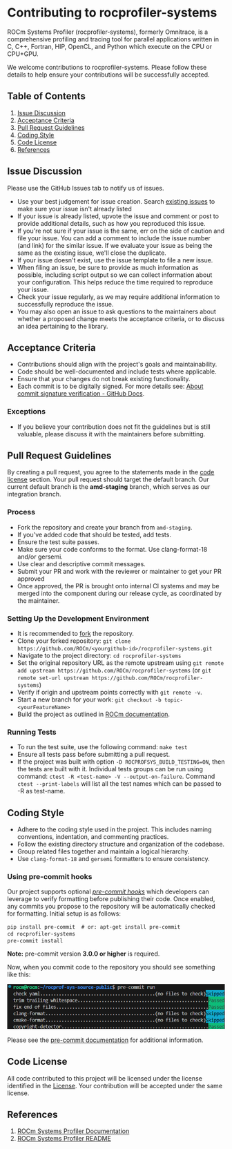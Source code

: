 <head>
  <meta charset="UTF-8">
  <meta name="description" content="Contributing to rocprofiler-systems">
  <meta name="keywords" content="ROCm, contributing, rocprofiler-systems">
</head>

# Contributing to rocprofiler-systems #

ROCm Systems Profiler (rocprofiler-systems), formerly Omnitrace, is a comprehensive profiling and tracing tool for parallel applications written in C, C++, Fortran, HIP, OpenCL, and Python which execute on the CPU or CPU+GPU.

We welcome contributions to rocprofiler-systems.  Please follow these details to help ensure your contributions will be successfully accepted.

## Table of Contents ##

1. [Issue Discussion](#issue-discussion)
2. [Acceptance Criteria](#acceptance-criteria)
3. [Pull Request Guidelines](#pull-request-guidelines)
4. [Coding Style](#coding-style)
5. [Code License](#code-license)
6. [References](#references)

## Issue Discussion ##

Please use the GitHub Issues tab to notify us of issues.

* Use your best judgement for issue creation. Search [existing issues](https://github.com/ROCm/rocprofiler-systems/issues) to make sure your issue isn't already listed
* If your issue is already listed, upvote the issue and comment or post to provide additional details, such as how you reproduced this issue.
* If you're not sure if your issue is the same, err on the side of caution and file your issue. You can add a comment to include the issue number (and link) for the similar issue. If we evaluate your issue as being the same as the existing issue, we'll close the duplicate.
* If your issue doesn't exist, use the issue template to file a new issue.
* When filing an issue, be sure to provide as much information as possible, including script output so we can collect information about your configuration. This helps reduce the time required to reproduce your issue.
* Check your issue regularly, as we may require additional information to successfully reproduce the issue.
* You may also open an issue to ask questions to the maintainers about whether a proposed change meets the acceptance criteria, or to discuss an idea pertaining to the library.

## Acceptance Criteria ##

* Contributions should align with the project's goals and maintainability.
* Code should be well-documented and include tests where applicable.
* Ensure that your changes do not break existing functionality.
* Each commit is to be digitally signed. For more details see: [About commit signature verification - GitHub Docs](https://docs.github.com/en/authentication/managing-commit-signature-verification/about-commit-signature-verification).

### Exceptions ###

* If you believe your contribution does not fit the guidelines but is still valuable, please discuss it with the maintainers before submitting.

## Pull Request Guidelines ##

By creating a pull request, you agree to the statements made in the [code license](#code-license) section. Your pull request should target the default branch. Our current default branch is the **amd-staging** branch, which serves as our integration branch.

### Process ###

* Fork the repository and create your branch from `amd-staging`.
* If you've added code that should be tested, add tests.
* Ensure the test suite passes.
* Make sure your code conforms to the format. Use clang-format-18 and/or gersemi.
* Use clear and descriptive commit messages.
* Submit your PR and work with the reviewer or maintainer to get your PR approved
* Once approved, the PR is brought onto internal CI systems and may be merged into the component during our release cycle, as coordinated by the maintainer.

### Setting Up the Development Environment ###

* It is recommended to [fork](https://github.com/ROCm/rocprofiler-systems/fork) the repository.
* Clone your forked repository: `git clone https://github.com/ROCm/<yourgithub-id>/rocprofiler-systems.git`
* Navigate to the project directory: `cd rocprofiler-systems`
* Set the original repository URL as the remote upstream using `git remote add upstream https://github.com/ROCm/rocprofiler-systems` (or `git remote set-url upstream https://github.com/ROCm/rocprofiler-systems`)
* Verify if origin and upstream points correctly with `git remote -v`.
* Start a new branch for your work: `git checkout -b topic-<yourFeatureName>`
* Build the project as outlined in [ROCm documentation](https://github.com/ROCm/rocprofiler-systems/blob/a03770c0606c23fda5e2c83782f2d188eb8522f5/docs/install/install.rst#building-and-installing-rocm-systems-profiler).

### Running Tests ###

* To run the test suite, use the following command: `make test`
* Ensure all tests pass before submitting a pull request.
* If the project was built with option `-D ROCPROFSYS_BUILD_TESTING=ON`, then the tests are built with it. Individual tests groups can be run using command: `ctest -R <test-name> -V --output-on-failure`. Command `ctest --print-labels` will list all the test names which can be passed to -R as test-name.

## Coding Style ##

* Adhere to the coding style used in the project. This includes naming conventions, indentation, and commenting practices.
* Follow the existing directory structure and organization of the codebase.
* Group related files together and maintain a logical hierarchy.
* Use `clang-format-18` and `gersemi` formatters to ensure consistency.

### Using pre-commit hooks ###

Our project supports optional [*pre-commit hooks*](https://pre-commit.com/#introduction) which developers can leverage to verify formatting before publishing their code. Once enabled, any commits you propose to the repository will be automatically checked for formatting. Initial setup is as follows:

```shell
pip install pre-commit  # or: apt-get install pre-commit
cd rocprofiler-systems
pre-commit install
```

**Note:** pre-commit version **3.0.0 or higher** is required.

Now, when you commit code to the repository you should see something like this:

![A screen capture showing terminal output from a pre-commit hook](docs/data/pre-commit-hook.png)

Please see the [pre-commit documentation](https://pre-commit.com/#quick-start) for additional information.

## Code License ##

All code contributed to this project will be licensed under the license identified in the [License](LICENSE). Your contribution will be accepted under the same license.

## References ##

1. [ROCm Systems Profiler Documentation](https://rocm.docs.amd.com/projects/rocprofiler-systems/en/latest/index.html)
2. [ROCm Systems Profiler README](README.md)
